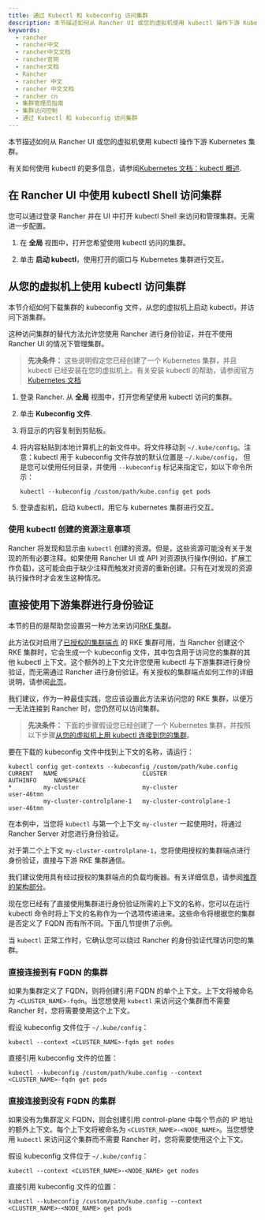 ```yaml
---
title: 通过 Kubectl 和 kubeconfig 访问集群
description: 本节描述如何从 Rancher UI 或您的虚拟机使用 kubectl 操作下游 Kubernetes 集群。有关如何使用 kubectl 的更多信息，请参阅Kubernetes 文档：kubectl 概述。
keywords:
  - rancher
  - rancher中文
  - rancher中文文档
  - rancher官网
  - rancher文档
  - Rancher
  - rancher 中文
  - rancher 中文文档
  - rancher cn
  - 集群管理员指南
  - 集群访问控制
  - 通过 Kubectl 和 kubeconfig 访问集群
---
```


本节描述如何从 Rancher UI 或您的虚拟机使用 kubectl 操作下游 Kubernetes 集群。

有关如何使用 kubectl 的更多信息，请参阅[Kubernetes 文档：kubectl 概述](https://kubernetes.io/docs/reference/kubectl/overview/).

## 在 Rancher UI 中使用 kubectl Shell 访问集群

您可以通过登录 Rancher 并在 UI 中打开 kubectl Shell 来访问和管理集群。无需进一步配置。

1. 在 **全局** 视图中，打开您希望使用 kubectl 访问的集群。

2. 单击 **启动 kubectl**，使用打开的窗口与 Kubernetes 集群进行交互。

## 从您的虚拟机上使用 kubectl 访问集群

本节介绍如何下载集群的 kubeconfig 文件，从您的虚拟机上启动 kubectl，并访问下游集群。

这种访问集群的替代方法允许您使用 Rancher 进行身份验证，并在不使用 Rancher UI 的情况下管理集群。

> **先决条件：** 这些说明假定您已经创建了一个 Kubernetes 集群，并且 kubectl 已经安装在您的虚拟机上。有关安装 kubectl 的帮助，请参阅官方[Kubernetes 文档](https://kubernetes.io/docs/tasks/tools/install-kubectl/)

1. 登录 Rancher. 从 **全局** 视图中，打开您希望使用 kubectl 访问的集群。
1. 单击 **Kubeconfig 文件**.
1. 将显示的内容复制到剪贴板。
1. 将内容粘贴到本地计算机上的新文件中。将文件移动到 `~/.kube/config`。注意：kubectl 用于 kubeconfig 文件存放的默认位置是 `~/.kube/config`， 但是您可以使用任何目录，并使用 `--kubeconfig` 标记来指定它，如以下命令所示：

   ```
   kubectl --kubeconfig /custom/path/kube.config get pods
   ```

1. 登录虚拟机，启动 kubectl，用它与 kubernetes 集群进行交互。

### 使用 kubectl 创建的资源注意事项

Rancher 将发现和显示由 `kubectl` 创建的资源。但是，这些资源可能没有关于发现的所有必要注释。如果使用 Rancher UI 或 API 对资源执行操作(例如，扩展工作负载)，这可能会由于缺少注释而触发对资源的重新创建。只有在对发现的资源执行操作时才会发生这种情况。

## 直接使用下游集群进行身份验证

本节的目的是帮助您设置另一种方法来访问[RKE 集群](/docs/rancher2/cluster-provisioning/rke-clusters/)。

此方法仅对启用了[已授权的集群端点](/docs/rancher2/overview/architecture/) 的 RKE 集群可用，当 Rancher 创建这个 RKE 集群时，它会生成一个 kubeconfig 文件，其中包含用于访问您的集群的其他 kubectl 上下文。这个额外的上下文允许您使用 kubectl 与下游集群进行身份验证，而无需通过 Rancher 进行身份验证。有关授权的集群端点如何工作的详细说明，请参阅[此页](/docs/rancher2/cluster-admin/cluster-access/ace/)。

我们建议，作为一种最佳实践，您应该设置此方法来访问您的 RKE 集群，以便万一无法连接到 Rancher 时，您仍然可以访问集群。

> **先决条件：** 下面的步骤假设您已经创建了一个 Kubernetes 集群，并按照以下步骤[从您的虚拟机上用 kubectl 连接到您的集群](#从您的虚拟机上使用-kubectl-访问集群)。

要在下载的 kubeconfig 文件中找到上下文的名称，请运行：

```
kubectl config get-contexts --kubeconfig /custom/path/kube.config
CURRENT   NAME                        CLUSTER                     AUTHINFO     NAMESPACE
*         my-cluster                  my-cluster                  user-46tmn
          my-cluster-controlplane-1   my-cluster-controlplane-1   user-46tmn
```

在本例中，当您将 `kubectl` 与第一个上下文 `my-cluster` 一起使用时，将通过 Rancher Server 对您进行身份验证。

对于第二个上下文 `my-cluster-controlplane-1`，您将使用授权的集群端点进行身份验证，直接与下游 RKE 集群通信。

我们建议使用具有经过授权的集群端点的负载均衡器。有关详细信息，请参阅[推荐的架构部分](/docs/rancher2/overview/architecture-recommendations/)。

现在您已经有了直接使用集群进行身份验证所需的上下文的名称，您可以在运行 kubectl 命令时将上下文的名称作为一个选项传递进来。这些命令将根据您的集群是否定义了 FQDN 而有所不同。下面几节提供了示例。

当 `kubectl` 正常工作时，它确认您可以绕过 Rancher 的身份验证代理访问您的集群。

### 直接连接到有 FQDN 的集群

如果为集群定义了 FQDN，则将创建引用 FQDN 的单个上下文。上下文将被命名为 `<CLUSTER_NAME>-fqdn`。当您想使用 `kubectl` 来访问这个集群而不需要 Rancher 时，您将需要使用这个上下文。

假设 kubeconfig 文件位于 `~/.kube/config`：

```
kubectl --context <CLUSTER_NAME>-fqdn get nodes
```

直接引用 kubeconfig 文件的位置：

```
kubectl --kubeconfig /custom/path/kube.config --context <CLUSTER_NAME>-fqdn get pods
```

### 直接连接到没有 FQDN 的集群

如果没有为集群定义 FQDN，则会创建引用 control-plane 中每个节点的 IP 地址的额外上下文。每个上下文将被命名为 `<CLUSTER_NAME>-<NODE_NAME>`。当您想使用 `kubectl` 来访问这个集群而不需要 Rancher 时，您将需要使用这个上下文。

假设 kubeconfig 文件位于 `~/.kube/config`：

```
kubectl --context <CLUSTER_NAME>-<NODE_NAME> get nodes
```

直接引用 kubeconfig 文件的位置：

```
kubectl --kubeconfig /custom/path/kube.config --context <CLUSTER_NAME>-<NODE_NAME> get pods
```
